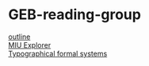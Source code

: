 GEB-reading-group
=================

[outline](https://github.com/wstrinz/GEB-reading-group/blob/master/Outline.md)  
[MIU Explorer](https://github.com/wstrinz/GEB-reading-group/blob/master/miu_brute.rb)  
[Typographical formal systems](https://github.com/wstrinz/GEB-reading-group/blob/master/typoforma.rb)  
